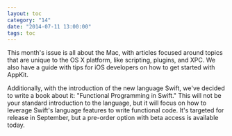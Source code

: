 ```yaml
---
layout: toc
category: "14"
date: "2014-07-11 13:00:00"
tags: toc
---
```


This month's issue is all about the Mac, with articles focused around topics that are unique to the OS X platform, like scripting, plugins, and XPC. We also have a guide with tips for iOS developers on how to get started with AppKit.

Additionally, with the introduction of the new language Swift, we've decided to write a book about it: "Functional Programming in Swift." This will not be your standard introduction to the language, but it will focus on how to leverage Swift's language features to write functional code. It's targeted for release in September, but a pre-order option with beta access is available today.
